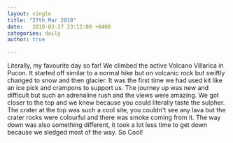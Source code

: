 ```yaml
---
layout: single
title: "27th Mar 2018"
date:   2018-03-27 23:12:00 +0400
categories: daily
author: true

---
```


Literally, my favourite day so far! We climbed the active Volcano Villarica in Pucon. It started off similar to a normal hike but on volcanic rock but swiftly changed to snow and then glacier. It was the first time we had used kit like an ice pick and crampons to support us. The journey up was new and difficult but such an adrenaline rush and the views were amazing. We got closer to the top and we knew because you could literally taste the sulpher. The crater at the top was such a cool site, you couldn't see any lava but the crater rocks were colourful and there was smoke coming from it. The way down was also something different, it took a lot less time to get down because we sledged most of the way. So Cool!
